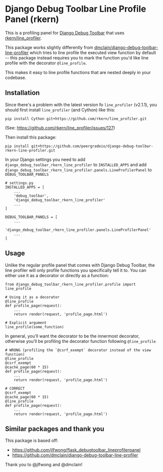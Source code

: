 Django Debug Toolbar Line Profile Panel (rkern)
===============================================

This is a profiling panel for [Django Debug Toolbar](https://github.com/django-debug-toolbar/django-debug-toolbar)
that uses [rkern/line_profiler](https://github.com/rkern/line_profiler).

This package works slightly differently from [dmclain/django-debug-toolbar-line-profiler](https://github.com/dmclain/django-debug-toolbar-line-profiler)
which tries to line profile the executed view function by default -- this
package instead requires you to mark the function you'd like line profile with
the decorator `@line_profile`.

This makes it easy to line profile functions that are nested deeply in your
codebase. 

Installation
------------

Since there's a problem with the latest version fo `line_profiler` (v2.1.1),
you should first install `line_profiler` (and Cython) like this:

    pip install Cython git+https://github.com/rkern/line_profiler.git

(See: <https://github.com/rkern/line_profiler/issues/127>)

Then install this package:

    pip install git+https://github.com/peergradeio/django-debug-toolbar-rkern-line-profiler.git

In your Django settings you need to add `django_debug_toolbar_rkern_line_profiler`
to `INSTALLED_APPS` and add `django_debug_toolbar_rkern_line_profiler.panels.LineProfilerPanel`
to `DEBUG_TOOLBAR_PANELS`

    # settings.py
    INSTALLED_APPS = [
        ...
        'debug_toolbar',
        'django_debug_toolbar_rkern_line_profiler'
        ...
    ]

    DEBUG_TOOLBAR_PANELS = [
        ...
        'django_debug_toolbar_rkern_line_profiler.panels.LineProfilerPanel'
        ...
    ]



Usage
-----

Unlike the regular profile panel that comes with Django Debug Toolbar, the
line profiler will only profile functions you specifically tell it to. You can
either use it as a decorator or directly as a function:

    from django_debug_toolbar_rkern_line_profiler.profile import line_profile

    # Using it as a decorator
    @line_profile
    def profile_page(request):
        ...
        return render(request, 'profile_page.html')

    # Explicit argument
    line_profile(some_function)

In general, you'll want the decorator to be the innermost decorator, otherwise
you'll be profiling the decorator function following `@line_profile`

    # WRONG (profiling the `@csrf_exempt` decorator instead of the view function)
    @line_profile
    @csrf_exempt
    @cache_page(60 * 15)
    def profile_page(request):
        ...
        return render(request, 'profile_page.html')

    # CORRECT
    @csrf_exempt
    @cache_page(60 * 15)
    @line_profile
    def profile_page(request):
        ...
        return render(request, 'profile_page.html')

Similar packages and thank you
------------------------------
This package is based off:

* <https://github.com/jlfwong/flask_debugtoolbar_lineprofilerpanel>
* <https://github.com/dmclain/django-debug-toolbar-line-profiler>

Thank you to @jlfwong and @dmclain!
